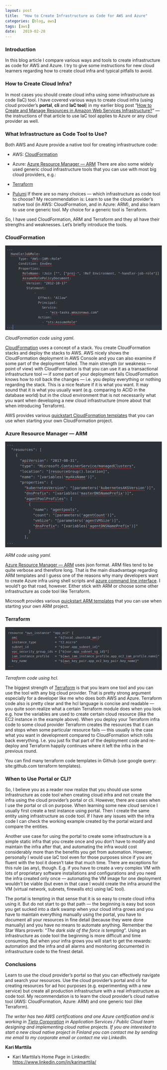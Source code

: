 ```yaml
---
layout:	post
title:	"How to Create Infrastructure as Code for AWS and Azure"
categories: [blog, aws]
tags: [aws]
date:	2019-02-28
---
```


### Introduction

In this blog article I compare various ways and tools to create infrastructure as code for AWS and Azure. I try to give some instructions for new cloud learners regarding how to create cloud infra and typical pitfalls to avoid.

### How to Create Cloud Infra?

In most cases you should create cloud infra using some infrastructure as code (IaC) tool. I have covered various ways to create cloud infra (using cloud provider’s **portal**, **cli** and **IaC tool**) in my earlier blog post “[How to Create and Manage Resources in Amazon Web Services Infrastructure?](https://medium.com/tieto-developers/how-to-create-and-manage-resources-in-amazon-web-services-infrastructure-f9af85b77c4a)” — the instructions of that article to use IaC tool applies to Azure or any cloud provider as well.

### What Infrastructure as Code Tool to Use?

Both AWS and Azure provide a native tool for creating infrastructure code:

* AWS: [CloudFormation](https://aws.amazon.com/cloudformation/)
* Azure: [Azure Resource Manager — ARM](https://docs.microsoft.com/en-us/azure/azure-resource-manager/)
There are also some widely used generic cloud infrastructure tools that you can use with most big cloud providers, e.g.:

* [Terraform](https://www.terraform.io/)
* [Pulumi](https://pulumi.io/)
If there are so many choices — which infrastructure as code tool to choose? My recommendation is: Learn to use the cloud provider’s native tool (in AWS: CloudFormation, and in Azure: ARM), and also learn to use one generic tool. My choice for a generic tool is Terraform.

So, I have used CloudFormation, ARM and Terraform and they all have their strengths and weaknesses. Let’s briefly introduce the tools.

### CloudFormation

![](/img/2019-02-28-how-to-create-infrastructure-as-code-for-aws-and-azure_img_1.png)

*CloudFormation code using yaml.*

[CloudFormation](https://aws.amazon.com/cloudformation/) uses a concept of a stack. You create CloudFormation stacks and deploy the stacks to AWS. AWS nicely shows the CloudFormation deployment in AWS Console and you can also examine if some part of the deployment failed. The main strength (or weakness — point of view) with CloudFormation is that you can use it as a transactional infrastructure tool — if some part of your deployment fails CloudFormation knows how to roll back the changes — i.e. you deploy everything or nothing regarding the stack. This is a nice feature if it is what you want. It may sound that it is what you usually want (e.g. comparing to ACID in the database world) but in the cloud environment that is not necessarily what you want when developing a new cloud infrastructure (more about that when introducing Terraform).

AWS provides various [quickstart CloudFormation templates](https://aws.amazon.com/cloudformation/aws-cloudformation-templates/) that you can use when starting your own CloudFormation project.

### Azure Resource Manager — ARM

![](/img/2019-02-28-how-to-create-infrastructure-as-code-for-aws-and-azure_img_2.png)

*ARM code using yaml.*

[Azure Resource Manager — ARM](https://docs.microsoft.com/en-us/azure/azure-resource-manager/) uses json format. ARM files tend to be quite verbose and therefore long. That is the main disadvantage regarding ARM templates and I guess one of the reasons why many developers want to create Azure infra using shell scripts and [azure command line interface](https://docs.microsoft.com/en-us/cli/azure/?view=azure-cli-latest). I would’t go that road, however. Either stick with ARM or choose some other infrastructure as code tool like Terraform.

Microsoft provides various [quickstart ARM templates](https://azure.microsoft.com/en-us/resources/templates/) that you can use when starting your own ARM project.

### Terraform

![](/img/2019-02-28-how-to-create-infrastructure-as-code-for-aws-and-azure_img_3.png)

*Terraform code using hcl.*

The biggest strength of [Terraform](https://www.terraform.io/) is that you learn one tool and you can use the tool with any big cloud provider. That is pretty strong argument especially for a developer like me who does both AWS and Azure. Terraform code also is pretty clear and the hcl language is concise and readable — you quite soon realize what a certain Terraform module does when you look e.g. how the variables are used to create certain cloud resource (like the EC2 instance in the example above). When you deploy your Terraform infra code to some cloud provider Terraform creates the resources that it can and stops when some particular resource fails — this usually is the case what you want in development compared to CloudFormation which rolls back everything. I.e. you just fix that part of the deployment code and re-deploy and Terraform happily continues where it left the infra in the previous round.

You can find many terraform code templates in Github (use google query: site:github.com terraform templates).

### When to Use Portal or CLI?

So, I believe you as a reader now realize that you should use some infrastructure as code tool when creating cloud infra and not create the infra using the cloud provider’s portal or cli. However, there are cases when I use the portal or cli on purpose. When learning some new cloud service I usually first create a test instance using portal. Then I create the same entity using infrastructure as code tool. If I have any issues with the infra code I can check the working example created by the portal wizard and compare the entities.

Another use case for using the portal to create some infrastructure is a simple static infra that you create once and you don’t have to modify and maintain the infra after that, and automating the infra would cost considerably more than the benefits you get from automation. However, personally I would use IaC tool even for those purposes since if you are fluent with the tool it doesn’t take that much time. There are exceptions for this rule (as any), though. E.g. if you have to create a very complex VM with lots of proprietary software installations and configurations and you need the infra created only once — automating the VM image for one deployment wouldn’t be viable (but even in that case I would create the infra around the VM (virtual network, subnets, firewalls etc) using IaC tool).

The portal is tempting in that sense that it is so easy to create cloud infra using it. But do not start to go that path — the beginning is easy but soon you get sucked into a dark swamp when your cloud infra grows and you have to maintain everything manually using the portal, you have to document all your resources in fine detail (because they were done manually) and you have no means to automate anything. Remember the Star Wars proverb: “*The dark side of the force is tempting*”. Using an infrastructure as code tool the beginning is more difficult and time consuming. But when your infra grows you will start to get the rewards: automation and the infra and all alarms and monitoring documented in infrastructure code to the finest detail.

### Conclusions

Learn to use the cloud provider’s portal so that you can effectively navigate and search your resources. Use the cloud provider’s portal and cli for creating resources for ad hoc purposes (e.g. experimenting with a new service) but create all production infrastructure with a real infrastructure as code tool. My recommendation is to learn the cloud provider’s cloud native tool (AWS: CloudFormation, Azure: ARM) and one generic tool (like Terraform).

*The writer has two AWS certifications and one Azure certification and is working in *[*Tieto Corporation*](https://www.tieto.com/)* in Application Services / Public Cloud team designing and implementing cloud native projects. If you are interested to start a new cloud native project in Finland you can contact me by sending me email to my corporate email or contact me via LinkedIn.*

**Kari Marttila**

* Kari Marttila’s Home Page in LinkedIn: <https://www.linkedin.com/in/karimarttila/>
  
